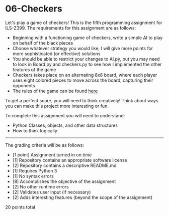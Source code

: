 # 06-Checkers

Let's play a game of checkers! This is the fifth programming assignment for ILS-Z399. The requirements for this assignment are as follows:

* Beginning with a functioning game of checkers, write a simple AI to play on behalf of the black pieces
* Choose whatever strategy you would like; I will give more points for more sophisticated (or effective) solutions
* You should be able to restrict your changes to AI.py, but you may need to look in Board.py and checkers.py to see how I implemented the other features of the game
* Checkers takes place on an alternating 8x8 board, where each player uses eight colored pieces to move across the board, capturing their opponents
* The rules of the game can be found [here](http://www.darkfish.com/checkers/rules.html)

To get a perfect score, you will need to think creatively! Think about ways you can make this project more interesting or fun.

To complete this assignment you will need to understand:

* Python Classes, objects, and other data structures
* How to think logically

---

The grading criteria will be as follows:

* [1 point] Assignment turned in on time
* [1] Repository contains an appropriate software license
* [2] Repository contains a descriptive README.md
* [1] Requires Python 3
* [1] No syntax errors
* [8] Accomplishes the objective of the assignment
* [2] No other runtime errors
* [2] Validates user input (if necessary)
* [2] Adds interesting features (beyond the scope of the assignment)

20 points total